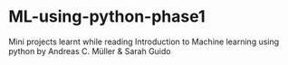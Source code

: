 # ML-using-python-phase1
Mini projects learnt while reading Introduction to Machine learning using python by Andreas C. Müller &amp; Sarah Guido
